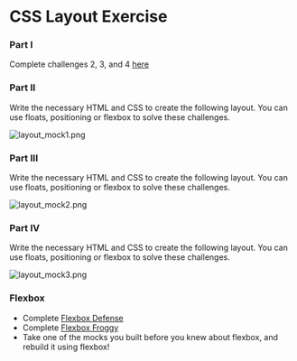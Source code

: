 # CSS Layout Exercise

### Part I

Complete challenges 2, 3, and 4 [here](https://en.wikiversity.org/wiki/Web_Design/CSS_challenges)

### Part II

Write the necessary HTML and CSS to create the following layout. You can use floats, positioning or flexbox to solve these challenges.

![layout_mock1.png](/content/html_css_fundamentals/layout_mock1.png)

### Part III

Write the necessary HTML and CSS to create the following layout. You can use floats, positioning or flexbox to solve these challenges.

![layout_mock2.png](/content/html_css_fundamentals/layout_mock2.png)

### Part IV

Write the necessary HTML and CSS to create the following layout. You can use floats, positioning or flexbox to solve these challenges.

![layout_mock3.png](/content/html_css_fundamentals/layout_mock3.png)

### Flexbox

- Complete [Flexbox Defense](http://www.flexboxdefense.com/)
- Complete [Flexbox Froggy](http://flexboxfroggy.com/)
- Take one of the mocks you built before you knew about flexbox, and rebuild it using flexbox!